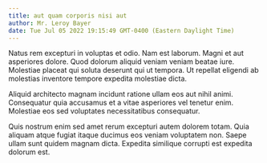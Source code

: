 ```yaml
---
title: aut quam corporis nisi aut
author: Mr. Leroy Bayer
date: Tue Jul 05 2022 19:15:49 GMT-0400 (Eastern Daylight Time)
---
```

Natus rem excepturi in voluptas et odio. Nam est laborum. Magni et aut asperiores dolore. Quod dolorum aliquid veniam veniam beatae iure. Molestiae placeat qui soluta deserunt qui ut tempora. Ut repellat eligendi ab molestias inventore tempore expedita molestiae dicta.

 Aliquid architecto magnam incidunt ratione ullam eos aut nihil animi. Consequatur quia accusamus et a vitae asperiores vel tenetur enim. Molestiae eos sed voluptates necessitatibus consequatur.

 Quis nostrum enim sed amet rerum excepturi autem dolorem totam. Quia aliquam atque fugiat itaque ducimus eos veniam voluptatem non. Saepe ullam sunt quidem magnam dicta. Expedita similique corrupti est expedita dolorum est.
